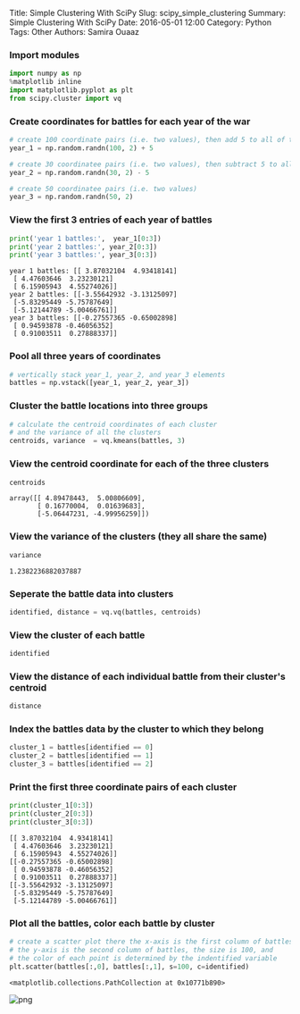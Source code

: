 Title: Simple Clustering With SciPy
Slug: scipy_simple_clustering
Summary: Simple Clustering With SciPy
Date: 2016-05-01 12:00
Category: Python
Tags: Other
Authors: Samira Ouaaz



### Import modules


```python
import numpy as np
%matplotlib inline
import matplotlib.pyplot as plt
from scipy.cluster import vq
```

### Create coordinates for battles for each year of the war


```python
# create 100 coordinate pairs (i.e. two values), then add 5 to all of them
year_1 = np.random.randn(100, 2) + 5

# create 30 coordinatee pairs (i.e. two values), then subtract 5 to all of them
year_2 = np.random.randn(30, 2) - 5

# create 50 coordinatee pairs (i.e. two values)
year_3 = np.random.randn(50, 2)
```

### View the first 3 entries of each year of battles


```python
print('year 1 battles:',  year_1[0:3])
print('year 2 battles:', year_2[0:3])
print('year 3 battles:', year_3[0:3])
```

    year 1 battles: [[ 3.87032104  4.93418141]
     [ 4.47603646  3.23230121]
     [ 6.15905943  4.55274026]]
    year 2 battles: [[-3.55642932 -3.13125097]
     [-5.83295449 -5.75787649]
     [-5.12144789 -5.00466761]]
    year 3 battles: [[-0.27557365 -0.65002898]
     [ 0.94593878 -0.46056352]
     [ 0.91003511  0.27888337]]


### Pool all three years of coordinates


```python
# vertically stack year_1, year_2, and year_3 elements
battles = np.vstack([year_1, year_2, year_3])
```

### Cluster the battle locations into three groups


```python
# calculate the centroid coordinates of each cluster 
# and the variance of all the clusters
centroids, variance  = vq.kmeans(battles, 3)
```

### View the centroid coordinate for each of the three clusters


```python
centroids
```




    array([[ 4.89478443,  5.00806609],
           [ 0.16770004,  0.01639683],
           [-5.06447231, -4.99956259]])



### View the variance of the clusters (they all share the same)


```python
variance
```




    1.2382236882037887



### Seperate the battle data into clusters


```python
identified, distance = vq.vq(battles, centroids)
```

### View the cluster of each battle


```python
identified
```

### View the distance of each individual battle from their cluster's centroid


```python
distance
```

### Index the battles data by the cluster to which they belong


```python
cluster_1 = battles[identified == 0]
cluster_2 = battles[identified == 1]
cluster_3 = battles[identified == 2]
```

### Print the first three coordinate pairs of each cluster


```python
print(cluster_1[0:3])
print(cluster_2[0:3])
print(cluster_3[0:3])
```

    [[ 3.87032104  4.93418141]
     [ 4.47603646  3.23230121]
     [ 6.15905943  4.55274026]]
    [[-0.27557365 -0.65002898]
     [ 0.94593878 -0.46056352]
     [ 0.91003511  0.27888337]]
    [[-3.55642932 -3.13125097]
     [-5.83295449 -5.75787649]
     [-5.12144789 -5.00466761]]


### Plot all the battles, color each battle by cluster


```python
# create a scatter plot there the x-axis is the first column of battles
# the y-axis is the second column of battles, the size is 100, and
# the color of each point is determined by the indentified variable
plt.scatter(battles[:,0], battles[:,1], s=100, c=identified)
```




    <matplotlib.collections.PathCollection at 0x10771b890>




![png]({filename}/images/scipy_simple_clustering/output_26_1.png)

